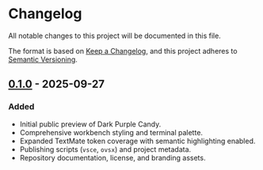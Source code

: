 # Changelog

All notable changes to this project will be documented in this file.

The format is based on [Keep a Changelog](https://keepachangelog.com/en/1.1.0/), and this project adheres to [Semantic Versioning](https://semver.org/spec/v2.0.0.html).

## [0.1.0] - 2025-09-27
### Added
- Initial public preview of Dark Purple Candy.
- Comprehensive workbench styling and terminal palette.
- Expanded TextMate token coverage with semantic highlighting enabled.
- Publishing scripts (`vsce`, `ovsx`) and project metadata.
- Repository documentation, license, and branding assets.

[0.1.0]: https://github.com/aquarete/dark-purple-candy-theme/releases/tag/v0.1.0
